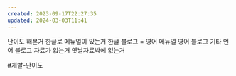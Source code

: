 ```yaml
---
created: 2023-09-17T22:27:35
updated: 2024-03-03T11:41
---
```

난이도
해본거
한글로 메뉴얼이 있는거
한글 블로그 = 영어 메뉴얼
영어 블로그
기타 언어 블로그
자료가 없는거
옛날자료밖에 없는거

#개발-난이도